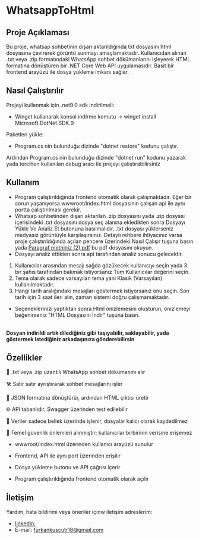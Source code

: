 # WhatsappToHtml

## Proje Açıklaması
Bu proje, whatsap sohbetinin dışarı aktarıldığında txt dosyasını html dosyasına çevirerek görüntü sunmayı amaçlamaktadır. Kullanıcıdan alınan .txt veya .zip formatındaki WhatsApp sohbet dökümanlarını işleyerek HTML formatına dönüştüren bir .NET Core Web API uygulamasıdır. Basit bir frontend arayüzü ile dosya yükleme imkanı sağlar.

## Nasıl Çalıştırılır
Projeyi kullanmak için .net9.0 sdk indirilmeli:
- Winget kullanarak konsol indirme komutu -> winget install Microsoft.DotNet.SDK.9

Paketleri yükle:
- Program.cs nin bulunduğu dizinde "dotnet restore" kodunu çalıştır.

Ardından Program.cs nin bulunduğu dizinde "dotnet run" kodunu yazarak yada tercihen kullanılan debug aracı ile projeyi çalıştırabilirsiniz

## Kullanım

- Program çalıştırıldığında frontend otomatik olarak çalışmaktadır. Eğer bir sorun yaşanıyorsa wwwroot/index.html dosyasının çalışan api ile aynı portta çalıştırılması gerekir. 
- Whatsap sohbetinden dışarı aktarılan .zip dosyasını yada .zip dosyası içerisindeki .txt dosyasını dosya seç alanına ekledikten sonra Dosyayı Yükle Ve Analiz Et butonuna basılmalıdır. .txt dosyası yüklerseniz medyasız görüntüyle karşılaşırsınız. Detaylı rehbere ihtiyacınız varsa proje çalıştırıldığında açılan pencere üzerindeki Nasıl Çalışır tuşuna basın yada [Paragraf metniniz (2).pdf](https://github.com/user-attachments/files/21514693/Paragraf.metniniz.2.pdf) bu pdf dosyasını okuyun.
- Dosyayı analiz ettikten sonra api tarafından analiz sonucu gelecektir.
1. Kullanıcılar arasından mesajı sağda gözükecek kullanıcıyı seçin yada 3. bir şahıs tarafından bakmak istiyorsanız Tüm Kullanıcılar değerini seçin.
2. Tema olarak sadece varsayılan tema yani Klasik (Varsayılan) kullanılmaktadır.
3. Hangi tarih aralığındaki mesajları göstermek istiyorsanız onu seçin. Son tarih için 3 saat ileri alın, zaman sistemi doğru çalışmamaktadır.
- Seçeneklerinizi yaptıktan sonra Html önizlemesini oluşturun, önizlemeyi beğenirseniz "HTML Dosyasını İndir" tuşuna basın.
  
<br>**Dosyan indirildi artık dilediğiniz gibi taşıyabilir, saklayabilir, yada göstermek istediğiniz arkadaşınıza gönderebilirsin**
<br>

## Özellikler
📄 .txt veya .zip uzantılı WhatsApp sohbet dökümanını alır

🛠️ Satır satır ayrıştırarak sohbet mesajlarını işler

💬 JSON formatına dönüştürür, ardından HTML çıktısı üretir

🌐 API tabanlıdır, Swagger üzerinden test edilebilir

🧪 Veriler sadece bellek üzerinde işlenir, dosyalar kalıcı olarak kaydedilmez

🔐 Temel güvenlik önlemleri alınmıştır; kullanıcılar birbirinin verisine erişemez


- wwwroot/index.html üzerinden kullanıcı arayüzü sunulur

- Frontend, API ile aynı port üzerinden erişilir

- Dosya yükleme butonu ve API çağrısı içerir

- Program çalıştırıldığında frontend otomatik olarak açılır

## İletişim
Yardım, hata bildirimi veya öneriler içinw iletişim adreslerim:
- [linkedin:](https://www.linkedin.com/in/furkanksc)
- E-mail: furkankuscutr18@gmail.com

